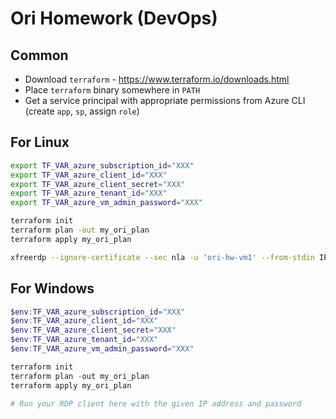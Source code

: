# Ori Homework (DevOps)

## Common
* Download `terraform` - https://www.terraform.io/downloads.html
* Place `terraform` binary somewhere in `PATH`
* Get a service principal with appropriate permissions from Azure CLI (create `app`, `sp`, assign `role`)

## For Linux
```bash
export TF_VAR_azure_subscription_id="XXX"
export TF_VAR_azure_client_id="XXX"
export TF_VAR_azure_client_secret="XXX"
export TF_VAR_azure_tenant_id="XXX"
export TF_VAR_azure_vm_admin_password="XXX"

terraform init
terraform plan -out my_ori_plan
terraform apply my_ori_plan

xfreerdp --ignore-certificate --sec nla -u 'ori-hw-vm1' --from-stdin IP_ADDRESS
```

## For Windows
```PowerShell
$env:TF_VAR_azure_subscription_id="XXX"
$env:TF_VAR_azure_client_id="XXX"
$env:TF_VAR_azure_client_secret="XXX"
$env:TF_VAR_azure_tenant_id="XXX"
$env:TF_VAR_azure_vm_admin_password="XXX"

terraform init
terraform plan -out my_ori_plan
terraform apply my_ori_plan

# Run your RDP client here with the given IP address and password
```
